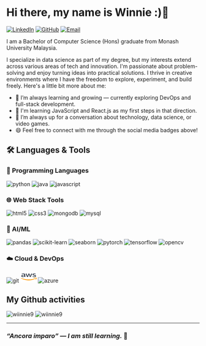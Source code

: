 <!-- welcome message -->

# Hi there, my name is Winnie :)👋
[![LinkedIn](https://img.shields.io/badge/LinkedIn-blue?logo=linkedin&logoColor=white)](https://www.linkedin.com/in/winnie-ooi/) [![GitHub](https://img.shields.io/badge/GitHub-121011?logo=github&logoColor=white)](https://github.com/wiinnie9) [![Email](https://img.shields.io/badge/Email-D14836?logo=gmail&logoColor=white)](mailto:wiinnie.ooi9@gmail.com)

I am a Bachelor of Computer Science (Hons) graduate from Monash University Malaysia.

I specialize in data science as part of my degree, but my interests extend across various areas of tech and innovation. I'm passionate about problem-solving and enjoy turning ideas into practical solutions. I thrive in creative environments where I have the freedom to explore, experiment, and build freely. Here's a little bit more about me:

- 🔭 I’m always learning and growing — currently exploring DevOps and full-stack development.
- 🌱 I'm learning JavaScript and React.js as my first steps in that direction.
- 👋 I’m always up for a conversation about technology, data science, or video games.
- 😄 Feel free to connect with me through the social media badges above!

## 🛠️ Languages & Tools
### 🔧 Programming Languages 
<div>
  <img height="30" width="42" alt="python" src="https://cdn.jsdelivr.net/gh/devicons/devicon/icons/python/python-original.svg" />
  <img height="30" width="42" alt="java" src="https://cdn.jsdelivr.net/gh/devicons/devicon/icons/java/java-original.svg" />
  <img height="30" width="42" alt="javascript" src="https://cdn.jsdelivr.net/gh/devicons/devicon/icons/javascript/javascript-original.svg" />
</div>

### 🌐 Web Stack Tools
<div>
  <img height="30" width="42" alt="html5" src="https://cdn.jsdelivr.net/gh/devicons/devicon/icons/html5/html5-original.svg" />
  <img height="30" width="42" alt="css3" src="https://cdn.jsdelivr.net/gh/devicons/devicon/icons/css3/css3-original.svg" />
  <img height="30" width="42" alt="mongodb" src="https://cdn.jsdelivr.net/gh/devicons/devicon/icons/mongodb/mongodb-original.svg" />
  <img height="30" width="42" alt="mysql" src="https://cdn.jsdelivr.net/gh/devicons/devicon/icons/mysql/mysql-original.svg" />
</div>

### 🤖 AI/ML
<div>
  <img height="30" width="42" alt="pandas" src="https://cdn.jsdelivr.net/gh/devicons/devicon/icons/pandas/pandas-original.svg" />
  <img height="30" width="42" alt="scikit-learn" src="https://upload.wikimedia.org/wikipedia/commons/0/05/Scikit_learn_logo_small.svg" />
  <img height="30" width="42" alt="seaborn" src="https://seaborn.pydata.org/_images/logo-mark-lightbg.svg" />
  <img height="30" width="42" alt="pytorch" src="https://cdn.jsdelivr.net/gh/devicons/devicon/icons/pytorch/pytorch-original.svg" />
  <img height="30" width="42" alt="tensorflow" src="https://cdn.jsdelivr.net/gh/devicons/devicon/icons/tensorflow/tensorflow-original.svg" />
  <img height="30" width="42" alt="opencv" src="https://cdn.jsdelivr.net/gh/devicons/devicon/icons/opencv/opencv-original.svg" />
</div>

### ☁️ Cloud & DevOps
<div>
  <img height="30" width="42" alt="git" src="https://cdn.jsdelivr.net/gh/devicons/devicon/icons/git/git-original.svg" />
  <img height="30" width="42" alt="aws" src="https://raw.githubusercontent.com/devicons/devicon/master/icons/amazonwebservices/amazonwebservices-original-wordmark.svg" />
  <img height="30" width="42" alt="azure" src="https://cdn.jsdelivr.net/gh/devicons/devicon/icons/azure/azure-original.svg" />
</div>

## My Github activities
<!-- grph -->
<div>
    <img height="150" src="https://github-readme-stats.vercel.app/api/top-langs?username=wiinnie9&show_icons=true&locale=en&layout=compact&theme=tokyonight" alt="wiinnie9"/>
    <img height="150" src="https://github-readme-stats.vercel.app/api?username=wiinnie9&show_icons=true&locale=en&theme=tokyonight" alt="wiinnie9" />
</div>

---

### *“Ancora imparo” — I am still learning.* 🌱 ###
